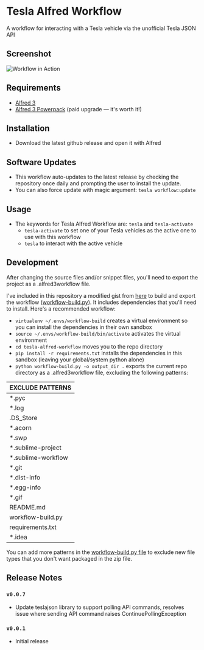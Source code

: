 # Tesla Alfred Workflow
A workflow for interacting with a Tesla vehicle via the unofficial Tesla JSON API

## Screenshot
![Workflow in Action](workflow.gif)

## Requirements
* [Alfred 3](https://www.alfredapp.com)
* [Alfred 3 Powerpack](https://www.alfredapp.com/powerpack/) (paid upgrade — it's worth it!)

## Installation
* Download the latest github release and open it with Alfred

## Software Updates
* This workflow auto-updates to the latest release by checking the repository once daily and prompting the user to install the update.
* You can also force update with magic argument: `tesla workflow:update`

## Usage
* The keywords for Tesla Alfred Workflow are: `tesla` and `tesla-activate`
  * `tesla-activate` to set one of your Tesla vehicles as the active one to use with this workflow
  * `tesla` to interact with the active vehicle

## Development
After changing the source files and/or snippet files, you'll need to export the project as a .alfred3workflow file.

I've included in this repository a modified gist from [here](https://gist.github.com/deanishe/b16f018119ef3fe951af) to build and export the workflow ([workflow-build.py](workflow-build.py)).
It includes dependencies that you'll need to install. Here's a recommended workflow:
* `virtualenv ~/.envs/workflow-build` creates a virtual environment so you can install the dependencies in their own sandbox
* `source ~/.envs/workflow-build/bin/activate` activates the virtual environment
* `cd tesla-alfred-workflow` moves you to the repo directory
* `pip install -r requirements.txt` installs the dependencies in this sandbox (leaving your global/system python alone)
* `python workflow-build.py -o output_dir .` exports the current repo directory as a .alfred3workflow file, excluding the following patterns:

|EXCLUDE PATTERNS|
|---|
|\*.pyc|
|\*.log|
|.DS_Store|
|\*.acorn|
|\*.swp|
|\*.sublime-project|
|\*.sublime-workflow|
|\*.git|
|\*.dist-info|
|\*.egg-info|
|\*.gif|
|README.md|
|workflow-build.py|
|requirements.txt|
|\*.idea|

You can add more patterns in the [workflow-build.py file](workflow-build.py) to exclude new file types that you don't want packaged in the zip file.

 

## Release Notes
### `v0.0.7`
* Update teslajson library to support polling API commands, resolves issue where sending API command raises ContinuePollingException
### `v0.0.1`
* Initial release


